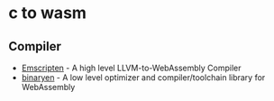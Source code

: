 # c to wasm

## Compiler

* [Emscripten](https://github.com/emscripten-core/emscripten) - A high level LLVM-to-WebAssembly Compiler
* [binaryen](https://github.com/WebAssembly/binaryen/) - A low level optimizer and compiler/toolchain library for WebAssembly
